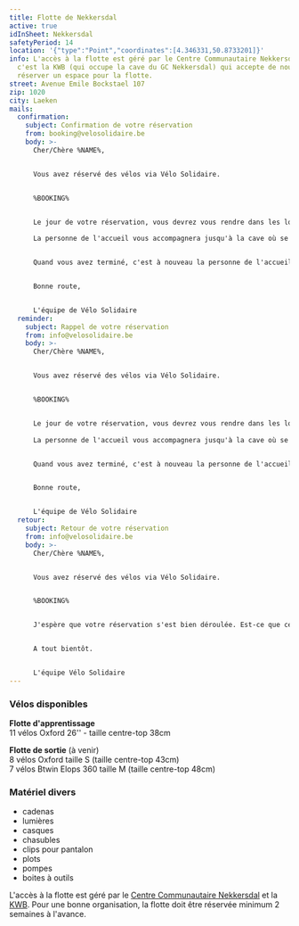 ```yaml
---
title: Flotte de Nekkersdal
active: true
idInSheet: Nekkersdal
safetyPeriod: 14
location: '{"type":"Point","coordinates":[4.346331,50.8733201]}'
info: L'accès à la flotte est géré par le Centre Communautaire Nekkersdal et
  c'est la KWB (qui occupe la cave du GC Nekkersdal) qui accepte de nous
  réserver un espace pour la flotte.
street: Avenue Emile Bockstael 107
zip: 1020
city: Laeken
mails:
  confirmation:
    subject: Confirmation de votre réservation
    from: booking@velosolidaire.be
    body: >-
      Cher/Chère %NAME%,


      Vous avez réservé des vélos via Vélo Solidaire.


      %BOOKING%


      Le jour de votre réservation, vous devrez vous rendre dans les locaux du Gemeenschapcentrum Nekkersdal, vous présenter à l'accueil et demander l'accès à la flotte de Vélo Solidaire en mentionnant votre nom et votre association.
       
      La personne de l'accueil vous accompagnera jusqu'à la cave où se trouve la flotte de Vélo Solidaire.


      Quand vous avez terminé, c'est à nouveau la personne de l'accueil qui vous donnera accès à la cave. Remettez les vélos à leur place et si un vélo était défectueux, rangez-le dans l'espace prévu à cet effet et dites-le nous!


      Bonne route, 


      L'équipe de Vélo Solidaire
  reminder:
    subject: Rappel de votre réservation
    from: info@velosolidaire.be
    body: >-
      Cher/Chère %NAME%,


      Vous avez réservé des vélos via Vélo Solidaire.


      %BOOKING%


      Le jour de votre réservation, vous devrez vous rendre dans les locaux du Gemeenschapcentrum Nekkersdal, vous présenter à l'accueil et demander l'accès à la flotte de Vélo Solidaire en mentionnant votre nom et votre association.
       
      La personne de l'accueil vous accompagnera jusqu'à la cave où se trouve la flotte de Vélo Solidaire.


      Quand vous avez terminé, c'est à nouveau la personne de l'accueil qui vous donnera accès à la cave. Remettez les vélos à leur place et si un vélo était défectueux, rangez-le dans l'espace prévu à cet effet et dites-le nous!


      Bonne route, 


      L'équipe de Vélo Solidaire
  retour:
    subject: Retour de votre réservation
    from: info@velosolidaire.be
    body: >-
      Cher/Chère %NAME%,


      Vous avez réservé des vélos via Vélo Solidaire.


      %BOOKING%


      J'espère que votre réservation s'est bien déroulée. Est-ce que certains vélos ont été endommagés? Veuillez dans ce cas nous décrire les problèmes détectés par retour de cet Email pour que nous puissions au plus vite les réparer. 


      A tout bientôt.


      L'équipe Vélo Solidaire
---
```

### V﻿élos disponibles

**F﻿lotte d'apprentissage**\
11 vélos Oxford 26'' - taille centre-top 38cm

**F﻿lotte de sortie** (à venir)\
8 vélos Oxford taille S (taille centre-top 43cm)\
7 vélos Btwin Elops 360 taille M (taille centre-top 48cm)

### Matériel divers

* cadenas
* lumières
* casques
* chasubles
* clips pour pantalon
* plots
* pompes
* boites à outils

L'accès à la flotte est géré par le [Centre Communautaire Nekkersdal](https://www.nekkersdal.be/) et la [KWB](https://korpus.kwb.be/page?page=afd_home&orl=579).
Pour une bonne organisation, la flotte doit être réservée minimum 2 semaines à l'avance.
